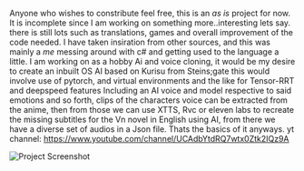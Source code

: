 Anyone who wishes to constribute feel free, this is an  *as is* project for now. It is incomplete since I am working on something more..interesting lets say.
there is still lots such as translations, games and overall improvement of the code needed.
I have taken insiration from other sources, and this was mainly a *me* messing around with c# and getting used to the language a little.
I am working on as a hobby Ai and voice cloning, it would be my desire to create an inbuilt OS AI based on Kurisu from Steins;gate this would involve use of pytorch, and virtual environments and the like for Tensor-RRT and deepspeed features
Including an AI voice and model respective to said emotions and so forth, clips of the characters voice can be extracted from the anime, then from those we can use XTTS, Rvc or eleven labs to recreate the missing subtitles for the Vn novel in English using AI, from there we have a diverse set of audios in a Json file.
Thats the basics of it anyways.
yt channel: https://www.youtube.com/channel/UCAdbYtdRQ7wtx0Ztk2IQz9A


![Project Screenshot](https://github.com/heartgold512/AmadeusAI/blob/master/icon.ico)

